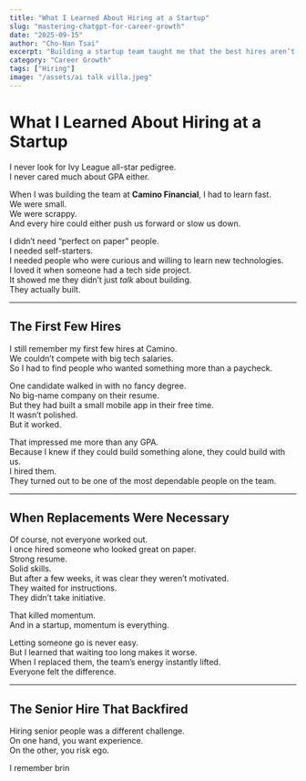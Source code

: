 ```yaml
---
title: "What I Learned About Hiring at a Startup"
slug: "mastering-chatgpt-for-career-growth"
date: "2025-09-15"
author: "Cho-Nan Tsai"
excerpt: "Building a startup team taught me that the best hires aren’t Ivy League pedigrees or 10x engineers. They’re self-starters, learners, and people who lift the whole team. Here’s what I learned while hiring at Camino Financial."
category: "Career Growth"
tags: ["Hiring"]
image: "/assets/ai talk villa.jpeg"
---
```

# What I Learned About Hiring at a Startup  

I never look for Ivy League all-star pedigree.  
I never cared much about GPA either.  

When I was building the team at **Camino Financial**, I had to learn fast.  
We were small.  
We were scrappy.  
And every hire could either push us forward or slow us down.  

I didn’t need “perfect on paper” people.  
I needed self-starters.  
I needed people who were curious and willing to learn new technologies.  
I loved it when someone had a tech side project.  
It showed me they didn’t just *talk* about building.  
They actually built.  

---

## The First Few Hires  

I still remember my first few hires at Camino.  
We couldn’t compete with big tech salaries.  
So I had to find people who wanted something more than a paycheck.  

One candidate walked in with no fancy degree.  
No big-name company on their resume.  
But they had built a small mobile app in their free time.  
It wasn’t polished.  
But it worked.  

That impressed me more than any GPA.  
Because I knew if they could build something alone, they could build with us.  
I hired them.  
They turned out to be one of the most dependable people on the team.  

---

## When Replacements Were Necessary  

Of course, not everyone worked out.  
I once hired someone who looked great on paper.  
Strong resume.  
Solid skills.  
But after a few weeks, it was clear they weren’t motivated.  
They waited for instructions.  
They didn’t take initiative.  

That killed momentum.  
And in a startup, momentum is everything.  

Letting someone go is never easy.  
But I learned that waiting too long makes it worse.  
When I replaced them, the team’s energy instantly lifted.  
Everyone felt the difference.  

---

## The Senior Hire That Backfired  

Hiring senior people was a different challenge.  
On one hand, you want experience.  
On the other, you risk ego.  

I remember brin
